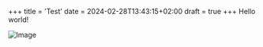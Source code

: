 +++
title = 'Test'
date = 2024-02-28T13:43:15+02:00
draft = true
+++
Hello world!

![Image](https://www.alleycat.org/wp-content/uploads/2019/03/FELV-cat.jpg)